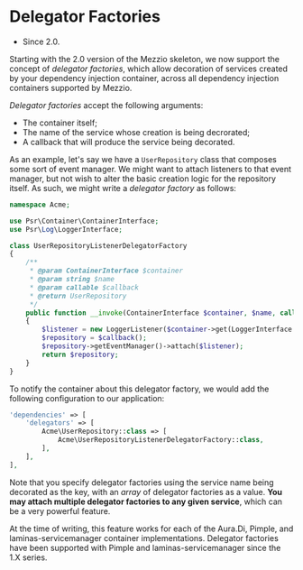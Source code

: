 # Delegator Factories

- Since 2.0.

Starting with the 2.0 version of the Mezzio skeleton, we now support the
concept of _delegator factories_, which allow decoration of services created by
your dependency injection container, across all dependency injection containers
supported by Mezzio.

_Delegator factories_ accept the following arguments:

- The container itself;
- The name of the service whose creation is being decrorated;
- A callback that will produce the service being decorated.

As an example, let's say we have a `UserRepository` class that composes some sort of
event manager. We might want to attach listeners to that event manager, but not
wish to alter the basic creation logic for the repository itself. As such, we
might write a _delegator factory_ as follows:

```php
namespace Acme;

use Psr\Container\ContainerInterface;
use Psr\Log\LoggerInterface;

class UserRepositoryListenerDelegatorFactory
{
    /**
     * @param ContainerInterface $container
     * @param string $name
     * @param callable $callback
     * @return UserRepository
     */
    public function __invoke(ContainerInterface $container, $name, callable $callback)
    {
        $listener = new LoggerListener($container->get(LoggerInterface::class));
        $repository = $callback();
        $repository->getEventManager()->attach($listener);
        return $repository;
    }
}
```

To notify the container about this delegator factory, we would add the following
configuration to our application:

```php
'dependencies' => [
    'delegators' => [
        Acme\UserRepository::class => [
            Acme\UserRepositoryListenerDelegatorFactory::class,
        ],
    ],
],
```

Note that you specify delegator factories using the service name being decorated
as the key, with an _array_ of delegator factories as a value. **You may attach
multiple delegator factories to any given service**, which can be a very
powerful feature.

At the time of writing, this feature works for each of the Aura.Di, Pimple, and
laminas-servicemanager container implementations. Delegator factories have been
supported with Pimple and laminas-servicemanager since the 1.X series.
